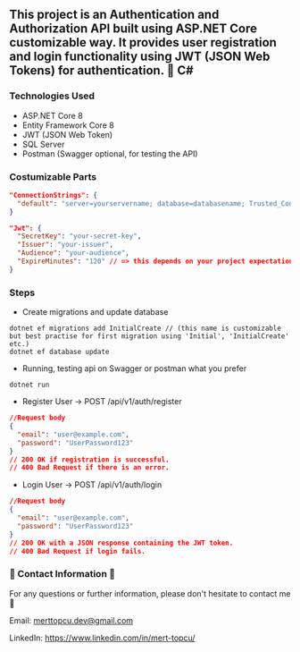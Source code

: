## This project is an Authentication and Authorization API built using ASP.NET Core customizable way. It provides user registration and login functionality using JWT (JSON Web Tokens) for authentication. :notebook: C#

### Technologies Used
- ASP.NET Core 8
- Entity Framework Core 8
- JWT (JSON Web Token)
- SQL Server
- Postman (Swagger optional, for testing the API)
  
### Costumizable Parts

```JSON
"ConnectionStrings": {
  "default": "server=yourservername; database=databasename; Trusted_Connection=True;TrustServerCertificate=True;" // (Last two parts for sql server security)
}
```

```JSON
"Jwt": {
  "SecretKey": "your-secret-key",
  "Issuer": "your-issuer",
  "Audience": "your-audience",
  "ExpireMinutes": "120" // => this depends on your project expectations, security etc.
}
```
### Steps
- Create migrations and update database
```terminal
dotnet ef migrations add InitialCreate // (this name is customizable but best practise for first migration using 'Initial', 'InitialCreate' etc.)
dotnet ef database update
```
- Running, testing api on Swagger or postman what you prefer
```terminal
dotnet run
```
- Register User -> POST /api/v1/auth/register
```JSON
//Request body
{
  "email": "user@example.com",
  "password": "UserPassword123"
}
// 200 OK if registration is successful.
// 400 Bad Request if there is an error.
```


- Login User -> POST /api/v1/auth/login
```JSON
//Request body
{
  "email": "user@example.com",
  "password": "UserPassword123"
}
// 200 OK with a JSON response containing the JWT token.
// 400 Bad Request if login fails.
```


### :incoming_envelope: Contact Information :incoming_envelope:

For any questions or further information, please don't hesitate to contact me :pray:

Email: merttopcu.dev@gmail.com

LinkedIn: https://www.linkedin.com/in/mert-topcu/
